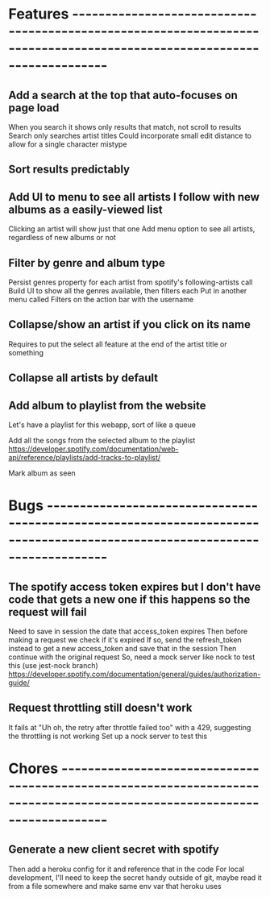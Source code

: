 # Features -----------------------------------------------------------------------------------------------------------------------

## Add a search at the top that auto-focuses on page load
When you search it shows only results that match, not scroll to results
Search only searches artist titles
Could incorporate small edit distance to allow for a single character mistype

## Sort results predictably

## Add UI to menu to see all artists I follow with new albums as a easily-viewed list
Clicking an artist will show just that one
Add menu option to see all artists, regardless of new albums or not

## Filter by genre and album type
Persist genres property for each artist from spotify's following-artists call
Build UI to show all the genres available, then filters each
Put in another menu called Filters on the action bar with the username

## Collapse/show an artist if you click on its name
Requires to put the select all feature at the end of the artist title or something

## Collapse all artists by default

## Add album to playlist from the website
Let's have a playlist for this webapp, sort of like a queue

Add all the songs from the selected album to the playlist
https://developer.spotify.com/documentation/web-api/reference/playlists/add-tracks-to-playlist/

Mark album as seen


# Bugs ---------------------------------------------------------------------------------------------------------------------------

## The spotify access token expires but I don't have code that gets a new one if this happens so the request will fail
Need to save in session the date that access_token expires
    Then before making a request we check if it's expired
    If so, send the refresh_token instead to get a new access_token and save that in the session
    Then continue with the original request
So, need a mock server like nock to test this (use jest-nock branch)
https://developer.spotify.com/documentation/general/guides/authorization-guide/

## Request throttling still doesn't work
It fails at "Uh oh, the retry after throttle failed too" with a 429, suggesting the throttling is not working
Set up a nock server to test this


# Chores -------------------------------------------------------------------------------------------------------------------------

## Generate a new client secret with spotify
Then add a heroku config for it and reference that in the code
For local development, I'll need to keep the secret handy outside of git, maybe read it from a file somewhere and make same env var that heroku uses
